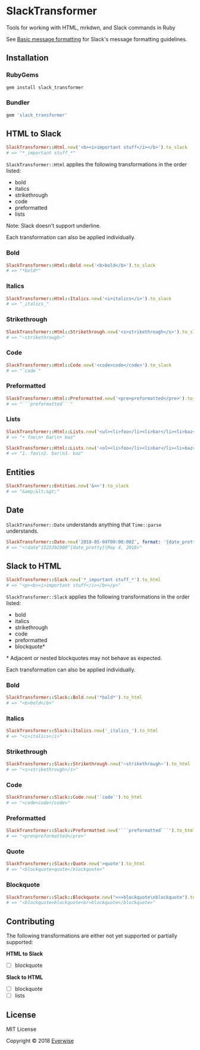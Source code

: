 # SlackTransformer

Tools for working with HTML, mrkdwn, and Slack commands in Ruby

See [Basic message formatting](https://api.slack.com/docs/message-formatting) for Slack's message formatting guidelines.

## Installation

### RubyGems

```bash
gem install slack_transformer
```

### Bundler

```ruby
gem 'slack_transformer'
```

## HTML to Slack

```ruby
SlackTransformer::Html.new('<b><i>important stuff</i></b>').to_slack
# => "*_important stuff_*"
```

`SlackTransformer::Html` applies the following transformations in the order listed:

* bold
* italics
* strikethrough
* code
* preformatted
* lists

Note: Slack doesn't support underline.

Each transformation can also be applied individually.

### Bold

```ruby
SlackTransformer::Html::Bold.new('<b>bold</b>').to_slack
# => "*bold*"
```

### Italics

```ruby
SlackTransformer::Html::Italics.new('<i>italics</i>').to_slack
# => "_italics_"
```

### Strikethrough

```ruby
SlackTransformer::Html::Strikethrough.new('<s>strikethrough</s>').to_slack
# => "~strikethrough~"
```

### Code

```ruby
SlackTransformer::Html::Code.new('<code>code</code>').to_slack
# => "`code`"
```

### Preformatted

```ruby
SlackTransformer::Html::Preformatted.new('<pre>preformatted</pre>').to_slack
# => "```preformatted```"
```

### Lists

```ruby
SlackTransformer::Html::Lists.new('<ul><li>foo</li><li>bar</li><li>baz</li></ul>').to_slack
# => "• foo\n• bar\n• baz"

SlackTransformer::Html::Lists.new('<ol><li>foo</li><li>bar</li><li>baz</li></ol>').to_slack
# => "1. foo\n2. bar\n3. baz"
```

## Entities

```ruby
SlackTransformer::Entities.new('&<>').to_slack
# => "&amp;&lt;&gt;"
```

## Date

`SlackTransformer::Date` understands anything that `Time::parse` understands.

```ruby
SlackTransformer::Date.new('2018-05-04T00:00:00Z', format: '{date_pretty}', fallback: 'May 4, 2018').to_slack
# => "<!date^1525392000^{date_pretty}|May 4, 2018>"
```

## Slack to HTML

```ruby
SlackTransformer::Slack.new('*_important stuff_*').to_html
# => "<p><b><i>important stuff</i></b></p>"
```

`SlackTransformer::Slack` applies the following transformations in the order listed:

* bold
* italics
* strikethrough
* code
* preformatted
* blockquote*

\* Adjacent or nested blockquotes may not behave as expected.

Each transformation can also be applied individually.


### Bold

```ruby
SlackTransformer::Slack::Bold.new('*bold*').to_html
# => "<b>bold</b>"
```

### Italics

```ruby
SlackTransformer::Slack::Italics.new('_italics_').to_html
# => "<i>italics</i>"
```

### Strikethrough

```ruby
SlackTransformer::Slack::Strikethrough.new('~strikethrough~').to_html
# => "<s>strikethrough</s>"
```

### Code

```ruby
SlackTransformer::Slack::Code.new('`code`').to_html
# => "<code>code</code>"
```

### Preformatted

```ruby
SlackTransformer::Slack::Preformatted.new('```preformatted```').to_html
# => "<pre>preformatted</pre>"
```

### Quote

```ruby
SlackTransformer::Slack::Quote.new('>quote').to_html
# => "<blockquote>quote</blockquote>"
```

### Blockquote

```ruby
SlackTransformer::Slack::Blockquote.new(">>>blockquote\nblockquote").to_html
# => "<blockquote>blockquote<br>blockquote</blockquote>"
```

## Contributing

The following transformations are either not yet supported or partially supported:

**HTML to Slack**
* [ ] blockquote

**Slack to HTML**
* [ ] blockquote
* [ ] lists

## License

MIT License

Copyright © 2018 [Everwise](https://github.com/everwise)
